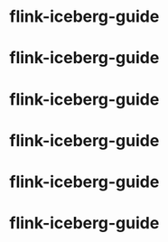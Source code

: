 # flink-iceberg-guide
# flink-iceberg-guide
# flink-iceberg-guide
# flink-iceberg-guide
# flink-iceberg-guide
# flink-iceberg-guide
